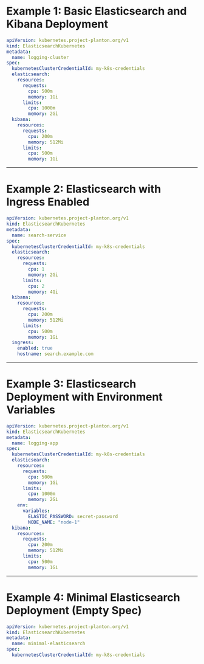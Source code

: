 # Example 1: Basic Elasticsearch and Kibana Deployment

```yaml
apiVersion: kubernetes.project-planton.org/v1
kind: ElasticsearchKubernetes
metadata:
  name: logging-cluster
spec:
  kubernetesClusterCredentialId: my-k8s-credentials
  elasticsearch:
    resources:
      requests:
        cpu: 500m
        memory: 1Gi
      limits:
        cpu: 1000m
        memory: 2Gi
  kibana:
    resources:
      requests:
        cpu: 200m
        memory: 512Mi
      limits:
        cpu: 500m
        memory: 1Gi
```

---

# Example 2: Elasticsearch with Ingress Enabled

```yaml
apiVersion: kubernetes.project-planton.org/v1
kind: ElasticsearchKubernetes
metadata:
  name: search-service
spec:
  kubernetesClusterCredentialId: my-k8s-credentials
  elasticsearch:
    resources:
      requests:
        cpu: 1
        memory: 2Gi
      limits:
        cpu: 2
        memory: 4Gi
  kibana:
    resources:
      requests:
        cpu: 200m
        memory: 512Mi
      limits:
        cpu: 500m
        memory: 1Gi
  ingress:
    enabled: true
    hostname: search.example.com
```

---

# Example 3: Elasticsearch Deployment with Environment Variables

```yaml
apiVersion: kubernetes.project-planton.org/v1
kind: ElasticsearchKubernetes
metadata:
  name: logging-app
spec:
  kubernetesClusterCredentialId: my-k8s-credentials
  elasticsearch:
    resources:
      requests:
        cpu: 500m
        memory: 1Gi
      limits:
        cpu: 1000m
        memory: 2Gi
    env:
      variables:
        ELASTIC_PASSWORD: secret-password
        NODE_NAME: "node-1"
  kibana:
    resources:
      requests:
        cpu: 200m
        memory: 512Mi
      limits:
        cpu: 500m
        memory: 1Gi
```

---

# Example 4: Minimal Elasticsearch Deployment (Empty Spec)

```yaml
apiVersion: kubernetes.project-planton.org/v1
kind: ElasticsearchKubernetes
metadata:
  name: minimal-elasticsearch
spec:
  kubernetesClusterCredentialId: my-k8s-credentials
```
